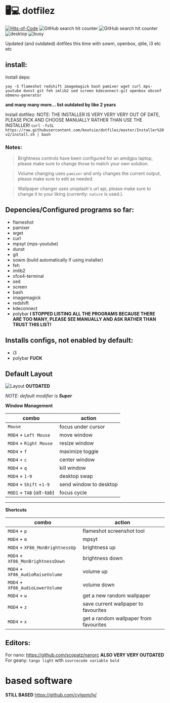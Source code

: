 

# 🖥️💻 dotfilez
[![Hits-of-Code](https://hitsofcode.com/github/koutsie/dotfilez)](https://hitsofcode.com/github/koutsie/dotfilez/view)
![GitHub search hit counter](https://img.shields.io/github/search/koutsie/dotfilez/lazy)
![GitHub search hit counter](https://img.shields.io/github/search/koutsie/dotfilez/fuck)
![desktop](https://user-images.githubusercontent.com/18449778/119275857-1ad3de00-bc20-11eb-903f-ce61999346dc.png)
![busy](https://user-images.githubusercontent.com/18449778/119275856-19a2b100-bc20-11eb-97d4-d032872f1062.png)

Updated (and outdated) dotfiles this time with sowm, openbox, qtile, i3 etc etc

## install:
Install deps:

```yay -S flameshot redshift imagemagick bash pamixer wget curl mps-youtube dunst git feh imlib2 sed screen kdeconnect-git openbox obconf obmenu-generator```

**and many many more... list outdated by like 2 years**


Install dotfilez:
NOTE: THE INSTALLER IS VERY VERY VERY OUT OF DATE, PLEASE PICK AND CHOOSE MANUALLY RATHER THAN USE THE INSTALLER!
```curl -fsSL https://raw.githubusercontent.com/koutsie/dotfilez/master/Installer%20v2/install.sh | bash```

### Notes:

> Brightness controls have been configured for an amdgpu laptop, please make sure to change those to match your own solution.


> Volume changing uses `pamixer` and only changes the current output, please make sure to edit as needed.


> Wallpaper changer uses unsplash's url api, please make sure to change it to your liking (currently: `nature` is used.).


## Depencies/Configured programs so far:
- flameshot
- pamixer
- wget
- curl
- mpsyt (mps-youtube)
- dunst
- git
- sowm (build automatically if using installer)
- feh
- imlib2
- xfce4-terminal
- sed
- screen
- bash
- imagemagick
- redshift
- kdeconnect
- polybar
**I STOPPED LISTING ALL THE PROGRAMS BECAUSE THERE ARE TOO MANY, PLEASE SEE MANUALLY AND ASK RATHER THAN TRUST THIS LIST!**

## Installs configs, not enabled by default:
- i3
- polybar
**FUCK**



## Default Layout
![Layout](./docs/dotfilez-layout.jpg)
**OUTDATED**

*NOTE: default modifier is __Super__*



**Window Management**

| combo                      | action                 |
| -------------------------- | -----------------------|
| `Mouse`                    | focus under cursor     |
| `MOD4` + `Left Mouse`      | move window            |
| `MOD4` + `Right Mouse`     | resize window          |
| `MOD4` + `f`               | maximize toggle        |
| `MOD4` + `c`               | center window          |
| `MOD4` + `q`               | kill window            |
| `MOD4` + `1-9`             | desktop swap           |
| `MOD4` + `Shift` +`1-9`    | send window to desktop |
| `MOD1` + `TAB` (*alt-tab*) | focus cycle            |

------

**Shortcuts**

| combo                      | action                 |
| -------------------------- | -----------------------|
| `MOD4` + `p`                    | flameshot screenshot tool |
| `MOD4` + `m`      | mpsyt            |
| `MOD4` + `XF86_MonBrightnessUp`     | brightness up          |
| `MOD4` + `XF86_MonBrightnessDown`               | brightness down        |
| `MOD4` + `XF86_AudioRaiseVolume`               | volume up          |
| `MOD4` + `XF86_AudioLowerVolume`               | volume down            |
| `MOD4` + `w`             | get a new random wallpaper           |
| `MOD4` + `z`    | save current wallpaper to favourites |
| `MOD4` + `x` | get a random wallpaper from favourites            |



## Editors:
For nano: https://github.com/scopatz/nanorc
**ALSO VERY VERY OUTDATED**
For geany: `tango light` with `sourcecode variable bold`


# based software
**STILL BASED**
https://github.com/cylgom/ly/

